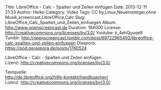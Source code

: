 Title: LibreOffice - Calc - Spalten und Zeilen einfügen
Date: 2013-12-11 21:33
Author: Heiko
Category: Video
Tags: CC by,Linux,Neueinsteiger,ohne Musik,screencast,LibreOffice,Calc
Slug: LibreOffice_Calc_Spalten_und_Zeilen_einfuegen
Album: http://www.openscreencast.de
Duration: 184000
License: http://creativecommons.org/licenses/by/3.0/
Youtube: k_4ehQyuqe8
Tumblr: http://openscreencast.tumblr.com/post/69722965450/libreoffice-calc-spalten-und-zeilen-einfuegen
Diaspora: https://pod.geraspora.de/posts/1760524

LibreOffice - Calc - Spalten und Zeilen einfügen  
Lizenz: <http://creativecommons.org/licenses/by/3.0/>  
  
Textquelle:  
<http://de.libreoffice.org/hilfe-kontakt/handbuecher/>  
Lizenz: <http://creativecommons.org/licenses/by/3.0/>

